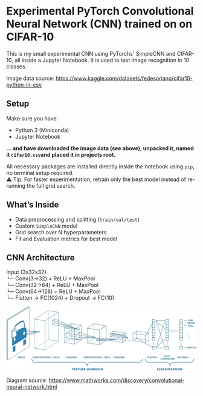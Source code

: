 # Experimental PyTorch Convolutional Neural Network (CNN) trained on on CIFAR-10

This is my small experimental CNN using PyTorchs' SimpleCNN and CIFAR-10, all inside a Jupyter Notebook. It is used to test image recognition in 10 classes.

Image data source: https://www.kaggle.com/datasets/fedesoriano/cifar10-python-in-csv

## Setup

Make sure you have: 
- Python 3 (Miniconda)
- Jupyter Notebook

**... and have downloaded the image data (see above), unpacked it, named it `cifar10.csv`and placed it in projects root.**

All necessary packages are installed directly inside the notebook using `pip`, no terminal setup required.\
⚠️ Tip: For faster experimentation, retrain only the best model instead of re-running the full grid search.

## What’s Inside

- Data preprocessing and splitting (`train/val/test`)
- Custom `SimpleCNN` model
- Grid search over N hyperparameters
- Fit and Evaluation metrics for best model

## CNN Architecture

Input (3x32x32)\
 └─ Conv(3→32) + ReLU + MaxPool\
 └─ Conv(32→64) + ReLU + MaxPool\
 └─ Conv(64→128) + ReLU + MaxPool\
 └─ Flatten → FC(1024) + Dropout → FC(10)

![CNN Diagram](image-32.png)

Diagram source: https://www.mathworks.com/discovery/convolutional-neural-network.html